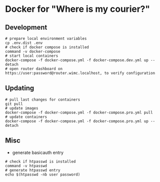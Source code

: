 # Docker for "Where is my courier?"

## Development
```shell script
# prepare local environment variables
cp .env.dist .env
# check if docker compose is installed
command -v docker-compose
# start local containers
docker-compose -f docker-compose.yml -f docker-compose.dev.yml up --detach
# open router dashboard on https://user:password@router.wimc.localhost, to verify configuration
```

## Updating
```shell script
# pull last changes for containers
git pull
# update images
docker-compose -f docker-compose.yml -f docker-compose.pro.yml pull
# update containers
docker-compose -f docker-compose.yml -f docker-compose.pro.yml up --detach
```

## Misc
- generate basicauth entry
```shell script
# check if htpasswd is installed
command -v htpasswd
# generate htpasswd entry
echo $(htpasswd -nb user password)
```
